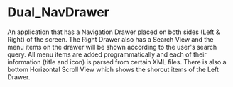 # Dual_NavDrawer
An application that has a Navigation Drawer placed on both sides (Left &amp; Right) of the screen. 
The Right Drawer also has a Search View and the menu items on the drawer will be shown according to the user's search query. 
All menu items are added programmatically and each of their information (title and icon) is parsed from certain XML files. 
There is also a bottom Horizontal Scroll View which shows the shorcut items of the Left Drawer.
